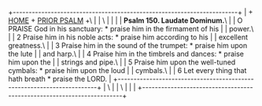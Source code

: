 +-----------------------------------------------------------------------+
| \+ [HOME](../index.html) + [PRIOR PSALM](Ps149.html) +\               |
| \                                                                     |
|                                                                       |
| **Psalm 150. Laudate Dominum.**\                                      |
| O PRAISE God in his sanctuary: \* praise him in the firmament of his  |
| power.\                                                               |
| 2 Praise him in his noble acts: \* praise him according to his        |
| excellent greatness.\                                                 |
| 3 Praise him in the sound of the trumpet: \* praise him upon the lute |
| and harp.\                                                            |
| 4 Praise him in the timbrels and dances: \* praise him upon the       |
| strings and pipe.\                                                    |
| 5 Praise him upon the well-tuned cymbals: \* praise him upon the loud |
| cymbals.\                                                             |
| 6 Let every thing that hath breath \* praise the LORD.                |
+-----------------------------------------------------------------------+
| \                                                                     |
| \                                                                     |
| [](http://www.episcopalnet.org/DBS/DOR.html)                          |
+-----------------------------------------------------------------------+
